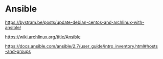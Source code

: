 # Ansible

https://bystram.be/posts/update-debian-centos-and-archlinux-with-ansible/

https://wiki.archlinux.org/title/Ansible

https://docs.ansible.com/ansible/2.7/user_guide/intro_inventory.html#hosts-and-groups
